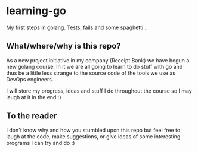 # learning-go
My first steps in golang. Tests, fails and some spaghetti... 

## What/where/why is this repo?

As a new project initiative in my company (Receipt Bank) we have begun a new golang course.
In it we are all going to learn to do stuff with go and thus be a little less strange to the
source code of the tools we use as DevOps engineers.

I will store my progress, ideas and stuff I do throughout the course so I may laugh at it
in the end :)

## To the reader

I don't know why and how you stumbled upon this repo but feel free to laugh at the code,
make suggestions, or give ideas of some interesting programs I can try and do :)

